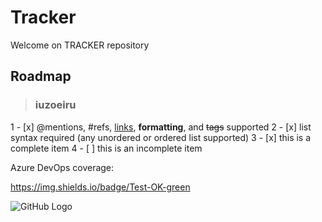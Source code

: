 # Tracker 

Welcome on TRACKER repository

## Roadmap 


> ### iuzoeiru

1 - [x] @mentions, #refs, [links](), **formatting**, and <del>tags</del> supported
2 - [x] list syntax required (any unordered or ordered list supported)
3 - [x] this is a complete item
4 - [ ] this is an incomplete item


Azure DevOps coverage:

https://img.shields.io/badge/Test-OK-green


![GitHub Logo](https://img.shields.io/badge/Test-OK-green)

